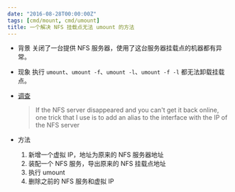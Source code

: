 ```yaml
---
date: "2016-08-28T00:00:00Z"
tags: [cmd/mount, cmd/umount]
title: 一个解决 NFS 挂载点无法 umount 的方法
---
```


- 背景
关闭了一台提供 NFS 服务器，使用了这台服务器挂载点的机器都有异常。

- 现象
执行 `umount`、`umount -f`、`umount -l`、`umount -f -l` 都无法卸载挂载点。

- [调查][1]

  > If the NFS server disappeared and you can't get it back online, one trick that
  > I use is to add an alias to the interface with the IP of the NFS server 

- 方法
  1. 新增一个虚拟 IP，地址为原来的 NFS 服务器地址
  2. 装配一个 NFS 服务，导出原来的 NFS 挂载点地址
  3. 执行 umount
  4. 删除之前的 NFS 服务和虚拟 IP

[1]: http://stackoverflow.com/questions/40317/force-unmount-of-nfs-mounted-directory
